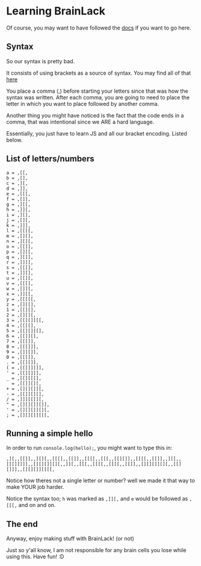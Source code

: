 # Learning BrainLack
Of course, you may want to have followed the [docs](https://brainlack.github.io/) if you want to go here.

## Syntax
So our syntax is pretty bad.

It consists of using brackets as a source of syntax. You may find all of that [here](https://github.com/brainlack/brainlack/blob/main/compiler.js)

You place a comma (,) before starting your letters since that was how the syntax was written. After each comma, you are going to need to place the letter in which you want to place followed by another comma. 

Another thing you might have noticed is the fact that the code ends in a comma, that was intentional since we ARE a hard language.

Essentially, you just have to learn JS and all our bracket encoding. Listed below.

## List of letters/numbers
```
a = ,[[,
b = ,[],
c = ,][,
d = ,]],
e = ,[[[,
f = ,[]],
g = ,][[,
h = ,]][,
i = ,][],
j = ,[][,
k = ,]]],
l = ,[[[[,
m = ,[][],
n = ,][][,
o = ,[[]],
p = ,[][[,
q = ,][]],
r = ,]]]],
s = ,[[[],
t = ,]][],
u = ,[[][,
v = ,[[[],
w = ,[]][,
x = ,]][[,
y = ,[[[[[,
z = ,[][[],
1 = ,[[][],
2 = ,[][][,
3 = ,[[][]][[,
4 = ,[[[[],
5 = ,[[][]][],
6 = ,[[]][],
7 = ,[[[]],
8 = ,[[[]]],
9 = ,[]][]],
0 = ,[[[]],
. = ,[[][]],
( = ,[[[]]]]],
' = ,[[][]]],
_ = ,[[][[[],
  = ,[[]][][,
+ = ,[][][]][,
- = ,[[]][][],
/ = ,]]][[[][,
" = ,[][][]][]],
' = ,[][][]][][,
; = ,[][][]][[[,
```

## Running a simple hello
In order to run `console.log(hello);`, you might want to type this in:
```
,][,,[[]],,][][,,[[[],,[[]],,[[[[,,[[[,,[[][]],,[[[[,,[[]],,][[,,[[[]]]]],,[][][]][][,,]][,,[[[,,[[[[,,[[[[,,[[]],,[][][]][][,,[[][]]],,[][][]][[[[,
```
Notice how theres not a single letter or number? well we made it that way to make YOUR job harder.

Notice the syntax too; `h` was marked as `,]][,` and `e` would be followed as `,[[[,` and on and on.


## The end
Anyway, enjoy making stuff with BrainLack! (or not)

Just so y'all know, I am not responsible for any brain cells you lose while using this. Have fun! :D
